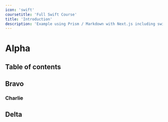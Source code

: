 ```yaml
---
icon: 'swift'
coursetitle: 'Full Swift Course'
title: 'Introduction'
description: 'Example using Prism / Markdown with Next.js including switching syntax highlighting themes.'
---
```


# Alpha

## Table of contents

## Bravo

### Charlie

## Delta
